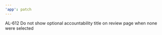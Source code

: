 ```yaml
---
'app': patch
---
```


AL-612 Do not show optional accountability title on review page when none were selected
